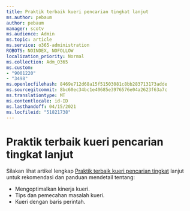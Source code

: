 ```yaml
---
title: Praktik terbaik kueri pencarian tingkat lanjut
ms.author: pebaum
author: pebaum
manager: scotv
ms.audience: Admin
ms.topic: article
ms.service: o365-administration
ROBOTS: NOINDEX, NOFOLLOW
localization_priority: Normal
ms.collection: Adm_O365
ms.custom:
- "9001220"
- "3498"
ms.openlocfilehash: 8469e712d68a15f51503081c8bb283713173adde
ms.sourcegitcommit: 8bc60ec34bc1e40685e3976576e04a2623f63a7c
ms.translationtype: MT
ms.contentlocale: id-ID
ms.lasthandoff: 04/15/2021
ms.locfileid: "51821738"
---
```

# <a name="advanced-hunting-query-best-practices"></a>Praktik terbaik kueri pencarian tingkat lanjut

Silakan lihat artikel lengkap [Praktik terbaik kueri pencarian tingkat](https://docs.microsoft.com/windows/security/threat-protection/microsoft-defender-atp/advanced-hunting-best-practices#optimize-query-performance) lanjut untuk rekomendasi dan panduan mendetail tentang:
- Mengoptimalkan kinerja kueri.
- Tips dan pemecahan masalah kueri.
- Kueri dengan baris perintah.


